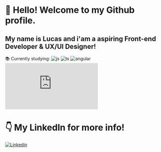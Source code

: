 
# 👋 Hello! Welcome to my Github profile.
## My name is Lucas and i'am a aspiring Front-end Developer & UX/UI Designer!


📚 Currently studying: ![js](https://img.shields.io/badge/JavaScript-323330?style=for-the-badge&logo=javascript&logoColor=F7DF1E) ![ts](https://img.shields.io/badge/TypeScript-007ACC?style=for-the-badge&logo=typescript&logoColor=white) ![angular](https://img.shields.io/badge/Angular-DD0031?style=for-the-badge&logo=angular&logoColor=white)
           ![angular](https://cdn.jsdelivr.net/gh/devicons/devicon@v2.15.1/devicon.min.css)
          















 

# 👇 My LinkedIn for more info!
[![Linkedin](https://img.shields.io/badge/LinkedIn-0077B5?style=for-the-badge&logo=linkedin&logoColor=white)](https://www.linkedin.com/in/lucas-f-guanabara-1a688b1b7/)

